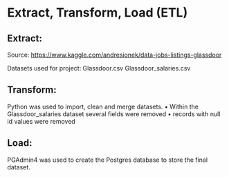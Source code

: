 # Extract, Transform, Load (ETL)

## Extract:
Source: https://www.kaggle.com/andresionek/data-jobs-listings-glassdoor

Datasets used for project:
Glassdoor.csv
Glassdoor_salaries.csv

## Transform:
Python was used to import, clean and merge datasets.
•	Within the Glassdoor_salaries dataset several fields were removed
•	records with null id values were removed

## Load:
PGAdmin4 was used to create the Postgres database to store the final dataset.

